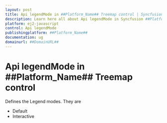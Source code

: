 ```yaml
---
layout: post
title: Api legendMode in ##Platform_Name## Treemap control | Syncfusion
description: Learn here all about Api legendMode in Syncfusion ##Platform_Name## Treemap control of Syncfusion Essential JS 2 and more.
platform: ej2-javascript
control: Api legendMode 
publishingplatform: ##Platform_Name##
documentation: ug
domainurl: ##DomainURL##
---
```


# Api legendMode in ##Platform_Name## Treemap control

Defines the Legend modes. They are
* Default
* Interactive